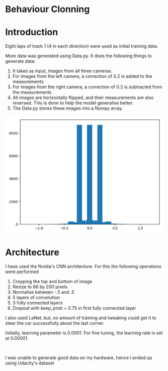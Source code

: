 # Behaviour Clonning

# Introduction

Eight laps of track 1 (4 in each direction) were used as initial training data.

More data was generated using Data.py. It does the following things to generate data:

1. It takes as input, images from all three cameras.
2. For images from the left camera, a correction of 0.2 is added to the measurements
3. For images from the right camera, a correction of 0.2 is subtracted from the measurements
4. All images are horizontally flipped, and their measurements are also reversed. This is done to help the model generalise better.
5. The Data.py stores these images into a Numpy array.

 ![Histogram](ReadMePics/P1.png)
 
 

# Architecture

I have used the Nvidia&#39;s CNN architecture. For this the following operations were performed

1. Cropping the top and bottom of image
2. Resize to 66 by 200 pixels
3. Normalise between -.5 and .5
4. 5 layers of convolution
5. 3 fully connected layers
6. Dropout with keep\_prob = 0.75 in first fully connected layer

I also used LeNet, but, no amount of training and tweaking could get it to steer the car successfully about the last corner.

Initially, learning parameter is 0.0001. For fine tuning, the learning rate is set at 0.00001.

 ![]()

I was unable to generate good data on my hardware, hence I ended up using Udacity&#39;s dataset
